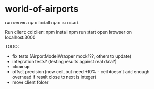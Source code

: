 # world-of-airports

run server:
npm install
npm run start

Run client:
cd client
npm install
npm run start
open browser on localhost:3000

TODO:
- fix tests (AirportModelWrapper mock???, others to update)
- integration tests? (testing results against real data?)
- clean up
- offset precision (now ceil, but need +10% - ceil doesn't add enough overhead if result close to next is integer)
- move client folder
